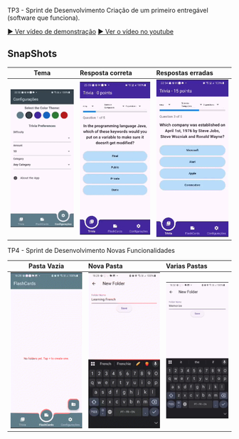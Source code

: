 TP3 - Sprint de Desenvolvimento
Criação de um primeiro entregável (software que funciona).

[▶️ Ver vídeo de demonstração](Desenvolvimento_1.mp4)
[▶️ Ver o vídeo no youtube](https://www.youtube.com/watch?v=519pjPra-l8)

## SnapShots

| Tema | Resposta correta | Respostas erradas |
| ---------------------- | :------------- | :---------------- |
<img src="gif/theme.gif" width="100%" height="50%"> | <img src="gif/trivia_correct.gif" width="100%" height="50%"> | <img src="gif/trivia_wrong.gif" width="100%" height="50%">|


TP4 - Sprint de Desenvolvimento
Novas Funcionalidades

| Pasta Vazia | Nova Pasta | Varias Pastas |
| ---------------------- | :------------- | :---------------- |
<img src="gif/emptyfolder.gif" width="100%" height="50%"> | <img src="gif/newfolder.gif" width="100%" height="50%"> | <img src="gif/multiplefolders.gif" width="100%" height="50%">|